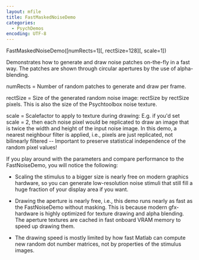 ```yaml
---
layout: mfile
title: FastMaskedNoiseDemo
categories:
  - PsychDemos
encoding: UTF-8
---
```


FastMaskedNoiseDemo([numRects=1][, rectSize=128][, scale=1])

Demonstrates how to generate and draw noise patches on-the-fly in a fast
way. The patches are shown through circular apertures by the use of
alpha-blending.

numRects = Number of random patches to generate and draw per frame.

rectSize = Size of the generated random noise image: rectSize by rectSize
           pixels. This is also the size of the Psychtoolbox noise
           texture.

scale = Scalefactor to apply to texture during drawing: E.g. if you'd set
scale = 2, then each noise pixel would be replicated to draw an image
that is twice the width and height of the input noise image. In this
demo, a nearest neighbour filter is applied, i.e., pixels are just
replicated, not bilinearly filtered -- Important to preserve statistical
independence of the random pixel values!

If you play around with the parameters and compare performance to the
FastNoiseDemo, you will notice the following:

- Scaling the stimulus to a bigger size is nearly free on modern graphics
hardware, so you can generate low-resolution noise stimuli that still
fill a huge fraction of your display area if you want.

- Drawing the aperture is nearly free, i.e., this demo runs nearly as
fast as the FastNoiseDemo without masking. This is because modern
gfx-hardware is highly optimized for texture drawing and alpha blending.
The aperture textures are cached in fast onboard VRAM memory to speed up
drawing them.

- The drawing speed is mostly limited by how fast Matlab can compute new
random dot number matrices, not by properties of the stimulus images.
